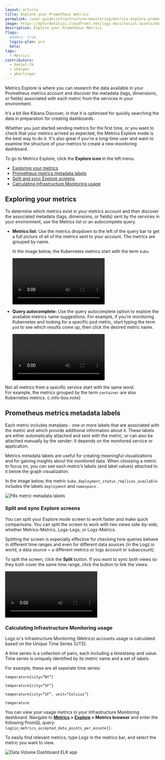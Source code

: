 ```yaml
---
layout: article
title: Explore your Prometheus metrics
permalink: /user-guide/infrastructure-monitoring/metrics-explore-prometheus/
image: https://dytvr9ot2sszz.cloudfront.net/logz-docs/social-assets/docs-social.jpg
description: Explore your Prometheus Metrics
flags:
  #admin: true
  logzio-plan: pro
  beta: 
tags:
  - Metrics
contributors:
  - daniel-tk
  - shalper
  - yberlinger
---
```



Metrics Explore is where you can research the data available in your Prometheus metrics account and discover the metadata (tags, dimensions, or fields) associated with each metric from the services in your environment.

It's a bit like Kibana Discover, in that it is optimized for quickly searching the data in preparation for creating dashboards.

Whether you just started sending metrics for the first time, or you want to check that your metrics arrived as expected, the Metrics Explore mode is the best way to do it. It's also great if you're a long-time user and want to examine the structure of your metrics to create a new monitoring dashboard.

To go to Metrics Explore, click the **Explore icon <i class="far fa-compass"></i>** in the left menu.

* [Exploring your metrics](/user-guide/infrastructure-monitoring/metrics-explore-prometheus/#exploring-your-metrics)
* [Prometheus metrics metadata labels](/user-guide/infrastructure-monitoring/metrics-explore-prometheus/#prometheus-metrics-metadata-labels)
* [Split and sync Explore screens](/user-guide/infrastructure-monitoring/metrics-explore-prometheus/#split-and-sync-explore-screens)
* [Calculating Infrastructure Monitoring usage](/user-guide/infrastructure-monitoring/metrics-explore-prometheus/#calculating-infrastructure-monitoring-usage)

<!-- Exposing the metrics in your system - discovering the associated metadata (tags, dimensions, or fields) sent by the services in your environment -->

## Exploring your metrics

To determine which metrics exist in your metrics account and then discover the associated metadata (tags, dimensions, or fields) sent by the services in your environment, use the Metrics list or an autocomplete query.

- **Metrics list:** Use the metrics dropdown to the left of the query bar to get a full picture of all of the metrics sent to your account. 
The metrics are grouped by name. 

  In the image below, the Kubernetes metrics start with the term `kube`. 

  <!-- ![P8s metrics tree list](https://dytvr9ot2sszz.cloudfront.net/logz-docs/grafana-explore/grafana-exp8s-metrics-list.png) -->

   <video autoplay loop>
    <source src="https://dytvr9ot2sszz.cloudfront.net/logz-docs/grafana-explore/p8s-xplore11-metricslist.mp4" type="video/mp4" />
  </video>

- **Query autocomplete:** Use the query autocomplete option to explore the available metrics name suggestions. 
  For example, if you’re monitoring Kubernetes and looking for a specific pod metric, start typing the term `pod` to see which results come up, then click the desired metric name.

  <!-- ![P8s query autocomplete](https://dytvr9ot2sszz.cloudfront.net/logz-docs/grafana-explore/grafana-exp8s-querylist.png)  -->

  <video autoplay loop>
    <source src="https://dytvr9ot2sszz.cloudfront.net/logz-docs/grafana-explore/p8s-explore-query.mp4" type="video/mp4" />
  </video>

Not all metrics from a specific service start with the same word. <br>For example, the metrics grouped by the term `container` are also Kubernetes metrics. 
{:.info-box.note}

## Prometheus metrics metadata labels

Each metric includes metadata - one or more labels that are associated with the metric and which provide additional information about it. These labels are either automatically attached and sent with the metric, or can also be attached manually by the sender: It depends on the monitored service or application. 

Metrics metadata labels are useful for creating meaningful visualizations and for gaining insights about the monitored data. When choosing a metric to focus on, you can see each metric’s labels (and label values) attached to it below the graph visualization. 

In the image below, the metric `kube_deployment_status_replicas_available` includes the labels `deployment` and `namespace` .

![P8s metric metadata labels](https://dytvr9ot2sszz.cloudfront.net/logz-docs/grafana-explore/grafana-exp8s-metadata-labels1.png)

### Split and sync Explore screens

You can split your Explore mode screen to work faster and make quick comparisons. You can split the screen to work with two views side-by-side, whether Metrics-Metrics, Logs-Logs, or Logs-Metrics.  <!-- what sort of things would you display in the 2 panels, for example?  -->

Splitting the screen is especially effective for checking how queries behave in different time ranges and even for different data sources (in the Logz.io world, a data source = a different metrics or logs account or subaccount).

To split the screen, click the **<i class="fas fa-columns"></i> Split** button.
If you want to sync both views so they both cover the same time range, click the **<i class="fas fa-link"></i>** button to link the views.

<!-- ![Sync P8s Explore views](https://dytvr9ot2sszz.cloudfront.net/logz-docs/grafana-explore/grafana-exp8s-splitsync1.png) -->

<video autoplay loop>
    <source src="https://dytvr9ot2sszz.cloudfront.net/logz-docs/grafana-explore/p8s-xplore-split-sync.mp4" type="video/mp4" />
  </video>

### Calculating Infrastructure Monitoring usage

Logz.io's Infrastructure Monitoring (Metrics) accounts usage is calculated based on the Unique Time Series (UTS).

A time series is a collection of pairs, each including a timestamp and value. Time series is uniquely identified by its metric name and a set of labels.

For example, these are all seperate time series:

`temperature{city=”NY”}`

`temperature{city=”SF”}`

`temperature{city=”SF”, unit=”Celsius”}`

`temperature`


You can view your usage metrics in your Infrastructure Monitoring dashboard. Navigate to **[Metrics](https://app.logz.io/#/dashboard/metrics) > [Explore](https://app.logz.io/#/dashboard/metrics/explore) > Metrics browser** and enter the following PromQL query: `logzio_metrics_accepted_data_points_per_minute{}`. 

To easily find relevant metrics, type Logz in the metrics bar, and select the metric you want to view.

![Data Volume Dashboard ELK app](https://dytvr9ot2sszz.cloudfront.net/logz-docs/accounts/explore-cpu-usage.png)

